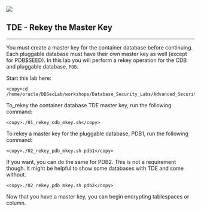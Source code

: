 ![](../../../../images/banner_ASO.PNG)

## TDE - Rekey the Master Key

--- 

You must create a master key for the container database before continuing. Each pluggable database must have their own master key as well (except for PDB$SEED). In this lab you will perform a rekey operation for the CDB and pluggable database, `PDB`.

Start this lab here:

````
<copy>cd /home/oracle/DBSecLab/workshops/Database_Security_Labs/Advanced_Security/TDE/Rekey_Master_Key</copy>
````


To_rekey the container database TDE master key, run the following command:

````
<copy>./01_rekey_cdb_mkey.sh</copy>
````

To rekey a master key for the pluggable database, PDB1, run the following command:

````
<copy>./02_rekey_pdb_mkey.sh pdb1</copy>
```` 

If you want, you can do the same for PDB2.  This is not a requirement though. It might be helpful to show some databases with TDE and some without.

````
<copy>./02_rekey_pdb_mkey.sh pdb2</copy>
````
    
Now that you have a master key, you can begin encrypting tablespaces or column. 
